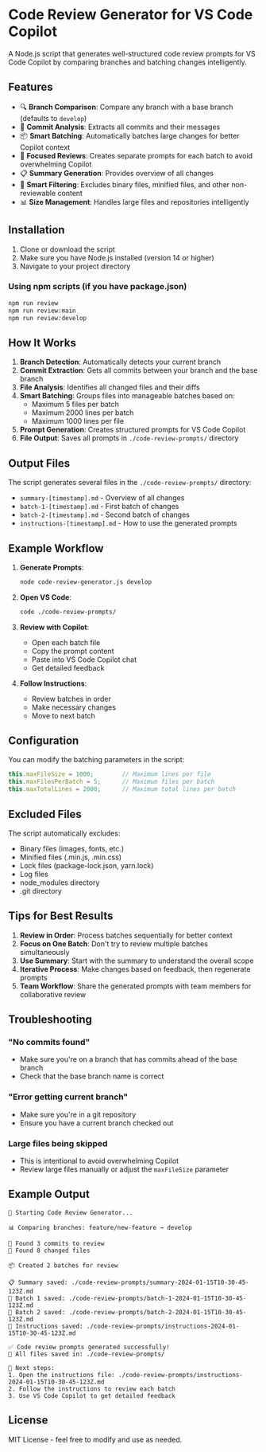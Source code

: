 # Code Review Generator for VS Code Copilot

A Node.js script that generates well-structured code review prompts for VS Code Copilot by comparing branches and batching changes intelligently.

## Features

- 🔍 **Branch Comparison**: Compare any branch with a base branch (defaults to `develop`)
- 📝 **Commit Analysis**: Extracts all commits and their messages
- 📦 **Smart Batching**: Automatically batches large changes for better Copilot context
- 🎯 **Focused Reviews**: Creates separate prompts for each batch to avoid overwhelming Copilot
- 📋 **Summary Generation**: Provides overview of all changes
- 🚫 **Smart Filtering**: Excludes binary files, minified files, and other non-reviewable content
- 📊 **Size Management**: Handles large files and repositories intelligently

## Installation

1. Clone or download the script
2. Make sure you have Node.js installed (version 14 or higher)
3. Navigate to your project directory


### Using npm scripts (if you have package.json)
```bash
npm run review
npm run review:main
npm run review:develop
```

## How It Works

1. **Branch Detection**: Automatically detects your current branch
2. **Commit Extraction**: Gets all commits between your branch and the base branch
3. **File Analysis**: Identifies all changed files and their diffs
4. **Smart Batching**: Groups files into manageable batches based on:
   - Maximum 5 files per batch
   - Maximum 2000 lines per batch
   - Maximum 1000 lines per file
5. **Prompt Generation**: Creates structured prompts for VS Code Copilot
6. **File Output**: Saves all prompts in `./code-review-prompts/` directory

## Output Files

The script generates several files in the `./code-review-prompts/` directory:

- `summary-[timestamp].md` - Overview of all changes
- `batch-1-[timestamp].md` - First batch of changes
- `batch-2-[timestamp].md` - Second batch of changes
- `instructions-[timestamp].md` - How to use the generated prompts

## Example Workflow

1. **Generate Prompts**:
   ```bash
   node code-review-generator.js develop
   ```

2. **Open VS Code**:
   ```bash
   code ./code-review-prompts/
   ```

3. **Review with Copilot**:
   - Open each batch file
   - Copy the prompt content
   - Paste into VS Code Copilot chat
   - Get detailed feedback

4. **Follow Instructions**:
   - Review batches in order
   - Make necessary changes
   - Move to next batch

## Configuration

You can modify the batching parameters in the script:

```javascript
this.maxFileSize = 1000;        // Maximum lines per file
this.maxFilesPerBatch = 5;      // Maximum files per batch
this.maxTotalLines = 2000;      // Maximum total lines per batch
```

## Excluded Files

The script automatically excludes:
- Binary files (images, fonts, etc.)
- Minified files (.min.js, .min.css)
- Lock files (package-lock.json, yarn.lock)
- Log files
- node_modules directory
- .git directory

## Tips for Best Results

1. **Review in Order**: Process batches sequentially for better context
2. **Focus on One Batch**: Don't try to review multiple batches simultaneously
3. **Use Summary**: Start with the summary to understand the overall scope
4. **Iterative Process**: Make changes based on feedback, then regenerate prompts
5. **Team Workflow**: Share the generated prompts with team members for collaborative review

## Troubleshooting

### "No commits found"
- Make sure you're on a branch that has commits ahead of the base branch
- Check that the base branch name is correct

### "Error getting current branch"
- Make sure you're in a git repository
- Ensure you have a current branch checked out

### Large files being skipped
- This is intentional to avoid overwhelming Copilot
- Review large files manually or adjust the `maxFileSize` parameter

## Example Output

```
🚀 Starting Code Review Generator...

📊 Comparing branches: feature/new-feature → develop

📝 Found 3 commits to review
📁 Found 8 changed files

📦 Created 2 batches for review

📋 Summary saved: ./code-review-prompts/summary-2024-01-15T10-30-45-123Z.md
📄 Batch 1 saved: ./code-review-prompts/batch-1-2024-01-15T10-30-45-123Z.md
📄 Batch 2 saved: ./code-review-prompts/batch-2-2024-01-15T10-30-45-123Z.md
📖 Instructions saved: ./code-review-prompts/instructions-2024-01-15T10-30-45-123Z.md

✅ Code review prompts generated successfully!
📁 All files saved in: ./code-review-prompts/

🎯 Next steps:
1. Open the instructions file: ./code-review-prompts/instructions-2024-01-15T10-30-45-123Z.md
2. Follow the instructions to review each batch
3. Use VS Code Copilot to get detailed feedback
```

## License

MIT License - feel free to modify and use as needed.
